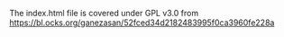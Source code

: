 The index.html file is covered under GPL v3.0 from
https://bl.ocks.org/ganezasan/52fced34d2182483995f0ca3960fe228a
